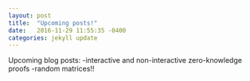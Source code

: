 ```yaml
---
layout: post
title:  "Upcoming posts!"
date:   2016-11-29 11:55:35 -0400
categories: jekyll update
---
```


Upcoming blog posts:
-interactive and non-interactive zero-knowledge proofs
-random matrices!!

